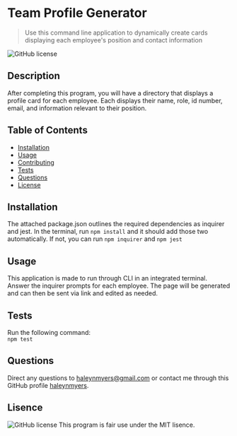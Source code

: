 # Team Profile Generator
> Use this command line application to dynamically create cards displaying each employee's position and contact information

![GitHub license](https://img.shields.io/badge/license-MIT-blue.svg)

## Description
After completing this program, you will have a directory that displays a profile card for each employee. Each displays their name, role, id number, email, and information relevant to their position. 

## Table of Contents
* [Installation](#installation)
* [Usage](#usage)
* [Contributing](#contributing)
* [Tests](#tests)
* [Questions](#questions)
* [License](#license)

## Installation
The attached package.json outlines the required dependencies as inquirer and jest. In the terminal, run `npm install` and it should add those two automatically. If not, you can run `npm inquirer` and `npm jest`

## Usage
This application is made to run through CLI in an integrated terminal. Answer the inquirer prompts for each employee. The page will be generated and can then be sent via link and edited as needed.

## Tests
Run the following command:  
`npm test`

## Questions
Direct any questions to [haleynmyers@gmail.com](mailto:haleynmyers@gmail.com) or contact me through this GitHub profile [haleynmyers](https://github.com/haleynmyers).

## Lisence 
![GitHub license](https://img.shields.io/badge/license-MIT-blue.svg)
This program is fair use under the MIT lisence.